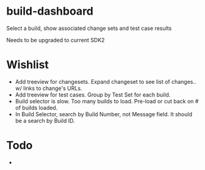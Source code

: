 build-dashboard
===============

Select a build, show associated change sets and test case results

Needs to be upgraded to current SDK2

Wishlist
============
- Add treeview for changesets.  Expand changeset to see list of changes..  w/ links to change's URLs.
- Add treeview for test cases.  Group by Test Set for each build.
- Build selector is slow.  Too many builds to load.  Pre-load or cut back on # of builds loaded.
- In Build Selector, search by Build Number, not Message field.  It should be a search by Build ID.



Todo
============
- 
